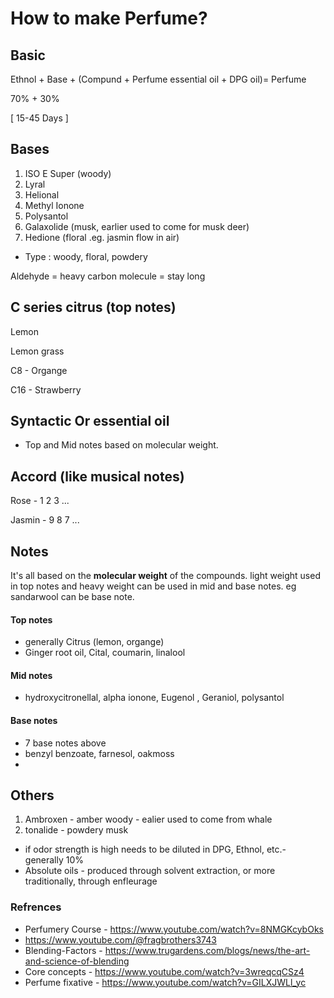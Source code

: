 # How to make Perfume?

## Basic

Ethnol + Base + (Compund + Perfume essential oil + DPG oil)= Perfume

70%    + 30%

[      15-45 Days       ]


## Bases

1. ISO E Super (woody)
2. Lyral
3. Helional
4. Methyl Ionone
5. Polysantol
6. Galaxolide (musk, earlier used to come for musk deer)
7. Hedione (floral .eg. jasmin flow in air)

- Type : woody, floral, powdery

Aldehyde = heavy carbon molecule = stay long

## C series citrus (top notes)

Lemon 

Lemon grass 

C8 - Organge

C16 - Strawberry

## Syntactic Or essential oil 
- Top and Mid notes based on molecular weight.

## Accord (like musical notes)

Rose   - 1 2 3 ...

Jasmin - 9 8 7 ...

## Notes
It's all based on the **molecular weight** of the compounds. light weight used in top notes and heavy weight can be used in mid and base notes.
eg sandarwool can be base note.


#### Top notes
- generally Citrus (lemon, organge)
- Ginger root oil, Cital, coumarin, linalool

#### Mid notes
- hydroxycitronellal, alpha ionone, Eugenol , Geraniol, polysantol

#### Base notes
- 7 base notes above
- benzyl benzoate, farnesol, oakmoss
- 

## Others

1. Ambroxen - amber woody - ealier used to come from whale
2. tonalide - powdery musk
- if odor strength is high needs to be diluted in DPG, Ethnol, etc.- generally 10%
- Absolute oils - produced through solvent extraction, or more traditionally, through enfleurage

### Refrences
- Perfumery Course - https://www.youtube.com/watch?v=8NMGKcybOks
- https://www.youtube.com/@fragbrothers3743
- Blending-Factors - https://www.trugardens.com/blogs/news/the-art-and-science-of-blending
- Core concepts - https://www.youtube.com/watch?v=3wreqcqCSz4
- Perfume fixative - https://www.youtube.com/watch?v=GILXJWLl_yc

